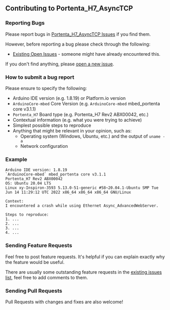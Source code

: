 ## Contributing to Portenta_H7_AsyncTCP

### Reporting Bugs

Please report bugs in [Portenta_H7_AsyncTCP Issues](https://github.com/khoih-prog/Portenta_H7_AsyncTCP/issues) if you find them.

However, before reporting a bug please check through the following:

* [Existing Open Issues](https://github.com/khoih-prog/Portenta_H7_AsyncTCP/issues) - someone might have already encountered this.

If you don't find anything, please [open a new issue](https://github.com/khoih-prog/Portenta_H7_AsyncTCP/issues/new).

### How to submit a bug report

Please ensure to specify the following:

* Arduino IDE version (e.g. 1.8.19) or Platform.io version
* `ArduinoCore-mbed` Core Version (e.g. `ArduinoCore-mbed` mbed_portenta core v3.1.1)
* `Portenta_H7` Board type (e.g. Portenta_H7 Rev2 ABX00042, etc.)
* Contextual information (e.g. what you were trying to achieve)
* Simplest possible steps to reproduce
* Anything that might be relevant in your opinion, such as:
  * Operating system (Windows, Ubuntu, etc.) and the output of `uname -a`
  * Network configuration


### Example

```
Arduino IDE version: 1.8.19
`ArduinoCore-mbed` mbed_portenta core v3.1.1
Portenta_H7 Rev2 ABX00042
OS: Ubuntu 20.04 LTS
Linux xy-Inspiron-3593 5.13.0-51-generic #58~20.04.1-Ubuntu SMP Tue Jun 14 11:29:12 UTC 2022 x86_64 x86_64 x86_64 GNU/Linux

Context:
I encountered a crash while using Ethernet Async_AdvancedWebServer.

Steps to reproduce:
1. ...
2. ...
3. ...
4. ...
```

### Sending Feature Requests

Feel free to post feature requests. It's helpful if you can explain exactly why the feature would be useful.

There are usually some outstanding feature requests in the [existing issues list](https://github.com/khoih-prog/Portenta_H7_AsyncTCP/issues?q=is%3Aopen+is%3Aissue+label%3Aenhancement), feel free to add comments to them.

### Sending Pull Requests

Pull Requests with changes and fixes are also welcome!


